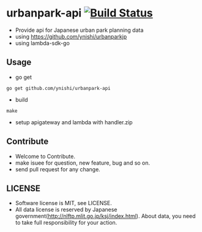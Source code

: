 # urbanpark-api [![Build Status](https://travis-ci.org/ynishi/urbanpark-api.svg?branch=master)](https://travis-ci.org/ynishi/urbanpark-api)
* Provide api for Japanese urban park planning data
* using https://github.com/ynishi/urbanparkjp
* using lambda-sdk-go

## Usage
* go get 
```
go get github.com/ynishi/urbanpark-api
```
* build
```
make
```
* setup apigateway and lambda with handler.zip

## Contribute
* Welcome to Contribute.
* make isuee for question, new feature, bug and so on.
* send pull request for any change.

## LICENSE

* Software license is MIT, see LICENSE.
* All data license is reserved by Japanese government(http://nlftp.mlit.go.jp/ksj/index.html). About data, you need to take full responsibility for your action.
